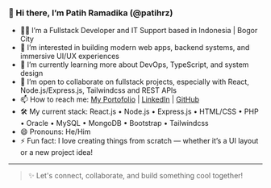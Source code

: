 ### 👋 Hi there, I’m Patih Ramadika (@patihrz)

- 👨‍💻 I’m a Fullstack Developer and IT Support based in Indonesia | Bogor City
- 👀 I’m interested in building modern web apps, backend systems, and immersive UI/UX experiences
- 🌱 I’m currently learning more about DevOps, TypeScript, and system design
- 💞️ I’m open to collaborate on fullstack projects, especially with React, Node.js/Express.js, Tailwindcss and REST APIs
- 📫 How to reach me: [My Portofolio](https://portofoliov2-neon.vercel.app) | [LinkedIn](https://id.linkedin.com/in/patih-ramadika-19b763217) | [GitHub](https://github.com/patihrz)
- 🛠️ My current stack: React.js • Node.js • Express.js • HTML/CSS • PHP • Oracle • MySQL • MongoDB • Bootstrap • Tailwindcss
- 😄 Pronouns: He/Him
- ⚡ Fun fact: I love creating things from scratch — whether it’s a UI layout or a new project idea!

---

> ✨ Let's connect, collaborate, and build something cool together!
